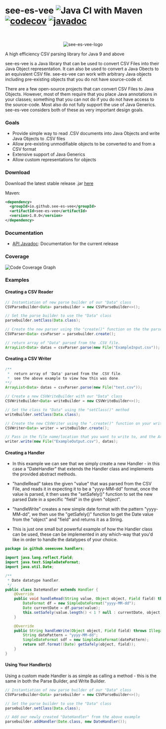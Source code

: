 # see-es-vee ![Java CI with Maven](https://github.com/see-es-vee/see-es-vee/workflows/Java%20CI%20with%20Maven/badge.svg?branch=master) [![codecov](https://codecov.io/gh/see-es-vee/see-es-vee/branch/master/graph/badge.svg)](https://codecov.io/gh/see-es-vee/see-es-vee) [![javadoc](https://javadoc.io/badge2/io.github.see-es-vee/see-es-vee/javadoc.svg)](https://javadoc.io/doc/io.github.see-es-vee/see-es-vee)
<br />
<p align="center">
<img alt="see-es-vee-logo" src="https://raw.githubusercontent.com/see-es-vee/see-es-vee/master/docs/see-es-vee.png">
</div>


A high efficiency CSV parsing library for Java 9 and above

see-es-vee is a Java library that can be used to convert CSV Files into their Java Object representation. It can also be used to convert a Java Obects to an equivalent CSV file. see-es-vee can work with arbitrary Java objects including pre-existing objects that you do not have source-code of.

There are a few open-source projects that can convert CSV Files to Java Objects. However, most of them require that you place Java annotations in your classes; something that you can not do if you do not have access to the source-code. Most also do not fully support the use of Java Generics. see-es-vee considers both of these as very important design goals.

### Goals
  * Provide simple way to read .CSV documents into Java Objects and write Java Objects to .CSV files
  * Allow pre-existing unmodifiable objects to be converted to and from a CSV format
  * Extensive support of Java Generics
  * Allow custom representations for objects

### Download

Download the latest stable release .jar [here](https://github.com/see-es-vee/see-es-vee/releases)

Maven:
```xml
<dependency>
  <groupId>io.github.see-es-vee</groupId>
  <artifactId>see-es-vee</artifactId>
  <version>1.0.0</version>
</dependency>
```

### Documentation
  * [API Javadoc](https://www.javadoc.io/doc/io.github.see-es-vee): Documentation for the current release


### Coverage 
![Code Coverage Graph](https://codecov.io/gh/see-es-vee/see-es-vee/graphs/tree.svg)

### Examples

#### Creating a CSV Reader
```java
// Instantiation of new parse builder of our "Data" class
CSVParseBuilder<Data> parsebuilder = new CSVParseBuilder<>();

// Set the parse builder to use the "Data" class
parsebuilder.setClass(Data.class);

// Create the new parser using the "create()" function on the the parse builder
CSVParser<Data> csvParser = parsebuilder.create();

// return array of "Data" parsed from the .CSV file.
ArrayList<Data> datas = csvParser.parse(new File("ExampleInput.csv"));
```

#### Creating a CSV Writer
```java
/**
 *  return array of "Data" parsed from the .CSV file.
 *  see the above example to view how this was done.
**/
ArrayList<Data> datas = csvParser.parse(new File("test.csv"));

// Create a new CSVWriteBuilder with our "Data" class
CSVWriteBuilder<Data> writeBuilder = new CSVWriteBuilder<>();

// Set the class to "Data" using the "setClass()" method
writeBuilder.setClass(Data.class);

// Create the new CSVWriter using the ".create()" function on your write builder
CSVWriter<Data> writer = writeBuilder.create();

// Pass in the file name/location that you want to write to, and the ArrayList of "Data" objects to write from.
writer.write(new File("ExampleOutput.csv"), datas);
```

#### Creating a Handler

* In this example we can see that we simply create a new Handler - in this case a "DateHandler" that extends the Handler class and implements the provided abstract methods. 

* "handleRead" takes the given "value" that was parsed from the CSV File, and reads it in expecting it to be a "yyyy-MM-dd" format, once the value is parsed, it then uses the "setSafely()" function to set the new parsed Date in a specific "field" in the given "object".

* "handleWrite" creates a new simple date format with the pattern "yyyy-MM-dd", we then use the "getSafely()" function to get the Date value from the "object" and "field" and returns it as a String. 

* This is just one small but powerful example of how the Handler class can be used, these can be implemented in any which-way that you'd like in order to handle the datatypes of your choice.

```java
package io.github.seeesvee.handlers;

import java.lang.reflect.Field;
import java.text.SimpleDateFormat;
import java.util.Date;

/**
 * Date datatype handler.
 */
public class DateHandler extends Handler {
    @Override
    public void handleRead(String value, Object object, Field field) throws IllegalAccessException, ParseException {
        DateFormat df = new SimpleDateFormat("yyyy-MM-dd");
        Date currentDate = df.parse(value);
        this.setSafely(value.length() < 1 ? null : currentDate, object, field);
    }

    @Override
    public String handleWrite(Object object, Field field) throws IllegalAccessException {
        String datePattern = "yyyy-MM-dd";
        SimpleDateFormat sdf = new SimpleDateFormat(datePattern);
        return sdf.format((Date) getSafely(object, field));
    }
}
```

#### Using Your Handler(s)

Using a custom made Handler is as simple as calling a method - this is the same in both the Parse Builder, and Write Builder. 

```java
// Instantiation of new parse builder of our "Data" class
CSVParseBuilder<Data> parsebuilder = new CSVParseBuilder<>();

// Set the parse builder to use the "Data" class
parsebuilder.setClass(Data.class);

// Add our newly created "DateHandler" from the above example
parsebuilder.addHandler(Date.class, new DateHandler());
```